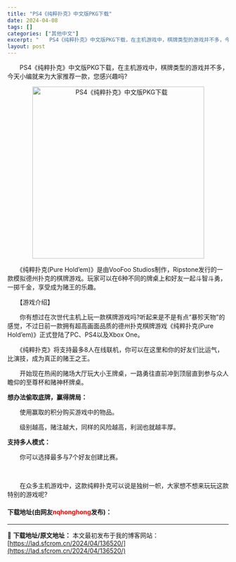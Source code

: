 ```yaml
---
title: "PS4《纯粹扑克》中文版PKG下载"
date: 2024-04-08
tags: []
categories: ["其他中文"]
excerpt: "　　PS4《纯粹扑克》中文版PKG下载，在主机游戏中，棋牌类型的游戏并不多，今天小编就来为大家推荐一款，您感兴趣吗? 　　《纯粹扑克(Pure Hold&rsquo;em)》是由VooFoo Studios制作，Ripstone发行的一款模拟德州扑克的棋牌游戏。玩家可以在6种不同的牌桌上和好友一起斗&hellip;"
layout: post
---
```


 <p>　　PS4《纯粹扑克》中文版PKG下载，在主机游戏中，棋牌类型的游戏并不多，今天小编就来为大家推荐一款，您感兴趣吗?</p> <p align="center"><img align="" border="0" src="https://lad.sfcrom.cn/wp-content/uploads/2024/04/20240408_661388d9a771f.webp" width="391" alt="PS4《纯粹扑克》中文版PKG下载" /></p> <p>　　《纯粹扑克(Pure Hold&rsquo;em)》是由VooFoo Studios制作，Ripstone发行的一款模拟德州扑克的棋牌游戏。玩家可以在6种不同的牌桌上和好友一起斗智斗勇，一掷千金，享受成为赌王的乐趣。</p> <p>　　【游戏介绍】</p> <p>　　你有想过在次世代主机上玩一款棋牌游戏吗?听起来是不是有点&ldquo;暴殄天物&rdquo;的感觉，不过日前一款拥有超高画面品质的德州扑克棋牌游戏《纯粹扑克(Pure Hold&rsquo;em)》正式登陆了PC、PS4以及Xbox One。</p> <p>　　《纯粹扑克》将支持最多8人在线联机，你可以在这里和你的好友们比运气，比演技，成为真正的赌王之王。</p> <p>　　开始现在热闹的赌场大厅玩大小王牌桌，一路勇往直前冲到顶层直到参与众人瞻仰的至尊杯和赌神杯牌桌。</p> <p><strong>想办法偷取底牌，赢得牌局：</strong></p> <p>　　使用赢取的积分购买游戏中的物品。</p> <p>　　级别越高，赌注越大，同样的风险越高，利润也就越丰厚。</p> <p><strong>支持多人模式：</strong></p> <p>　　你可以选择最多与7个好友创建比赛。</p> <p>&nbsp;</p> <p>　　在众多主机游戏中，这款纯粹扑克可以说是独树一帜，大家想不想来玩玩这款特别的游戏呢?</p> <p><h4>下载地址(由网友<font color="red">nqhonghong</font>发布)：</h4></p> 

---
📖 **下载地址/原文地址：** 本文最初发布于我的博客网站：[https://lad.sfcrom.cn/2024/04/136520/](https://lad.sfcrom.cn/2024/04/136520/)
